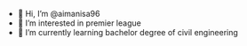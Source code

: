 - 👋 Hi, I’m @aimanisa96
- 👀 I’m interested in premier league 
- 🌱 I’m currently learning bachelor degree of civil engineering 


<!---
aimanisa96/aimanisa96 is a ✨ special ✨ repository because its `README.md` (this file) appears on your GitHub profile.
You can click the Preview link to take a look at your changes.
--->
